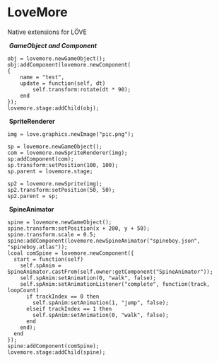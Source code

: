 # LoveMore
Native extensions for LÖVE

​	***GameObject and Component***

	obj = lovemore.newGameObject();
	obj:addComponent(lovemore.newComponent(
	{
		name = "test",
	    update = function(self, dt)
			self.transform:rotate(dt * 90);
		end
	});
	lovemore.stage:addChild(obj);
​	**SpriteRenderer**

	img = love.graphics.newImage("pic.png");

	sp = lovemore.newGameObject();
	com = lovemore.newSpriteRenderer(img);
	sp:addComponent(com);
	sp.transform:setPosition(100, 100);
	sp.parent = lovemore.stage;
	
	sp2 = lovemore.newSprite(img);
	sp2.transform:setPosition(50, 50);
	sp2.parent = sp;

​	**SpineAnimator**

	spine = lovemore.newGameObject();
	spine.transform:setPosition(x + 200, y + 50);
	spine.transform.scale = 0.5;
	spine:addComponent(lovemore.newSpineAnimator("spineboy.json", "spineboy.atlas"));
	lcoal comSpine = lovemore.newComponent({
	  start = function(self)
	    self.spAnim = SpineAnimator.castFrom(self.owner:getComponent("SpineAnimator"));
		self.spAnim:setAnimation(0, "walk", false);
		self.spAnim:setAnimationListener("complete", function(track, loopCount)
	      if trackIndex == 0 then
	        self.spAnim:setAnimation(1, "jump", false);
	      elseif trackIndex == 1 then
	        self.spAnim:setAnimation(0, "walk", false);
	      end
	    end);
	  end
	});
	spine:addComponent(comSpine);
	lovemore.stage:addChild(spine);


